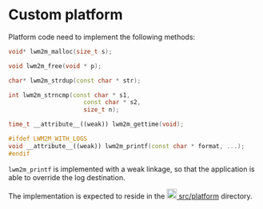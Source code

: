 # Custom platform

Platform code need to implement the following methods:

```cpp
void* lwm2m_malloc(size_t s);

void lwm2m_free(void * p);

char* lwm2m_strdup(const char * str);

int lwm2m_strncmp(const char * s1,
                     const char * s2,
                     size_t n);

time_t __attribute__((weak)) lwm2m_gettime(void);

#ifdef LWM2M_WITH_LOGS
void __attribute__((weak)) lwm2m_printf(const char * format, ...);
#endif
```

`lwm2m_printf` is implemented with a weak linkage, so that the application is
able to override the log destination.

The implementation is expected to reside in the
[<img src="../../assets/github.png" style="width:20px"> src/platform](https://github.com/Openhab-Nodes/wakaamaNode/blob/master/src/platform)
directory.
